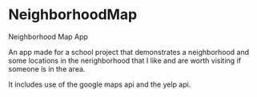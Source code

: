 # NeighborhoodMap
Neighborhood Map App

An app made for a school project that demonstrates a neighborhood and some locations in the nerighborhood that I like and are worth visiting
if someone is in the area.

It includes use of the google maps api and the yelp api.
